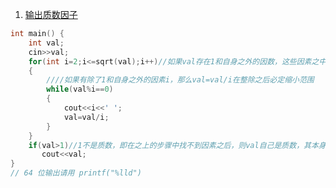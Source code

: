 1. [输出质数因子](https://www.nowcoder.com/practice/196534628ca6490ebce2e336b47b3607?tpId=37&tqId=21229&rp=1&ru=/exam/oj/ta&qru=/exam/oj/ta&sourceUrl=%2Fexam%2Foj%2Fta%3Fdifficulty%3D2%26page%3D1%26pageSize%3D100%26search%3D%26tpId%3D37%26type%3D37&difficulty=2&judgeStatus=undefined&tags=&title=)
```C++
int main() {
    int val;
    cin>>val;
    for(int i=2;i<=sqrt(val);i++)//如果val存在1和自身之外的因数，这些因素之中必定有小于等于sqrt(val)的一个，我们将其定义为i
    {
        ////如果有除了1和自身之外的因素i，那么val=val/i在整除之后必定缩小范围
        while(val%i==0)
        {
            cout<<i<<' ';
            val=val/i;
        }
    }
    if(val>1)//1不是质数，即在之上的步骤中找不到因素之后，则val自己是质数，其本身也是因子，将其输出
	   cout<<val;
}
// 64 位输出请用 printf("%lld")
```